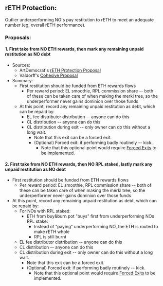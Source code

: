 ## rETH Protection:

Outlier underperforming NO's pay restitution to rETH to meet an adequate number (eg, overall rETH performance).

### Proposals:

#### 1. First take from NO ETH rewards, then mark any remaining unpaid restitution as NO debt

- Sources:
  - ArtDemocrat's [rETH Protection Proposal](https://dao.rocketpool.net/t/rapid-research-incubator-submission-reth-protection-through-rpl-rerouting-deflation/2599/3?u=samus)
  - Valdorff's [Cohesive Proposal](https://github.com/Valdorff/rp-thoughts/blob/main/2024_02_strategy/readme_tier3.md#suggested-support)
- Summary:
  - First restitution should be funded from ETH rewards flows
    - Per reward period: EL smoothie, RPL commission share -- both of these can be taken care of when making the merkl tree, so the underperformer never gains dominion over those funds
  - At this point, record any remaining unpaid restitution as debt, which can be repaid by:
    - EL fee distributor distribution -- anyone can do this
    - CL distribution -- anyone can do this
    - CL distribution during exit -- only owner can do this without a long wait.
      - Note that this exit can be a forced exit.
      - (Optional) Forced exit: if performing badly routinely -- kick.
        - Note that this optional point would require [Forced Exits](/Proposals/ForcedExits.md) to be implemented.

#### 2. First take from NO ETH rewards, then NO RPL staked, lastly mark any unpaid restitution as NO debt

  - First restitution should be funded from ETH rewards flows
    - Per reward period: EL smoothie, RPL commission share -- both of these can be taken care of when making the merkl tree, so the underperformer never gains dominion over those funds
  - At this point, record any remaining unpaid restitution as debt, which can be repaid by:
    - For NOs with RPL staked:
      - ETH from buy&burn pot "buys" first from underperforming NOs RPL stake:
        - Instead of "paying" underperforming NO, the ETH is routed to make rETH whole
        - RPL is still burnt
    - EL fee distributor distribution -- anyone can do this
    - CL distribution -- anyone can do this
    - CL distribution during exit -- only owner can do this without a long wait.
      - Note that this exit can be a forced exit.
      - (Optional) Forced exit: if performing badly routinely -- kick.
        - Note that this optional point would require [Forced Exits](/Proposals/ForcedExits.md) to be implemented.